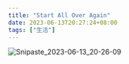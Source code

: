 ```yaml
---
title: "Start All Over Again"
date: 2023-06-13T20:27:24+08:00
tags: ["生活"]
---
```


![Snipaste_2023-06-13_20-26-09](http://inksnw.asuscomm.com:3001/blog/start_all_over_again_6b077d38ea969375ded82a9cb40af2bf.png)

